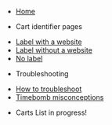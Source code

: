 <!-- docs/_sidebar.md -->

* [Home](/)
- Cart identifier pages
* [Label with a website](website.md)
* [Label without a website](no_website.md)
* [No label](no_label.md)
- Troubleshooting
* [How to troubleshoot](troubleshooting.md)
* [Timebomb misconceptions](timebomb.md)

- Carts
List in progress!